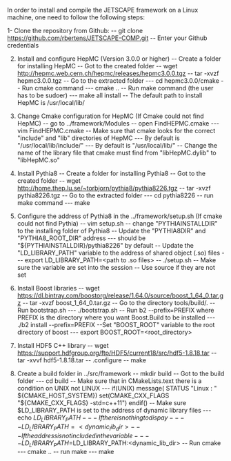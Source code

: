 In order to install and compile the JETSCAPE framework on a Linux machine, one need to follow the following steps:

1- Clone the repository from Github:
-- git clone https://github.com/rbertens/JETSCAPE-COMP.git
-- Enter your Github credentials 

2. Install and configure HepMC (Version 3.0.0 or higher)
-- Create a folder for installing HepMC
-- Got to the created folder
-- wget http://hepmc.web.cern.ch/hepmc/releases/hepmc3.0.0.tgz
-- tar -xvzf hepmc3.0.0.tgz
-- Go to the extracted folder 
--- cd hepmc3.0.0/cmake
--  Run cmake command
--- cmake ..
-- Run make command (the user has to be sudoer)
--- make all install
-- The default path to install HepMC is /usr/local/lib/ 

3. Change Cmake configuration for HepMC (If Cmake could not find HepMC)
-- go to ../framework/Modules
-- open FindHEPMC.cmake
--- vim FindHEPMC.cmake
-- Make sure that cmake looks for the correct "include" and "lib" directories of HepMC
--- By default is "/usr/local/lib/include/"
--- By default is "/usr/local/lib/"
-- Change the name of the library file that cmake must find from "libHepMC.dylib" to "libHepMC.so"


4. Install Pythia8
-- Create a folder for installing Pythia8
-- Got to the created folder
-- wget http://home.thep.lu.se/~torbjorn/pythia8/pythia8226.tgz
-- tar -xvzf pythia8226.tgz
-- Go to the extracted folder 
--- cd pythia8226
-- run make command
--- make

5. Configure the address of Pythia8 in the ../framework/setup.sh (If cmake could not find Pythia)
-- vim setup.sh
-- change "PYTHIAINSTALLDIR" to the installing folder of Pythia8
-- Update the "PYTHIA8DIR" and "PYTHIA8_ROOT_DIR" address
--- should be "${PYTHIAINSTALLDIR}/pythia8226" by default
-- Update the "LD_LIBRARY_PATH" variable to the address of shared object (.so) files
---  export LD_LIBRARY_PATH=<path to .so files>
-- ./setup.sh
-- Make sure the variable are set into the session
-- Use source if they are not set

6. Install Boost libraries
-- wget https://dl.bintray.com/boostorg/release/1.64.0/source/boost_1_64_0.tar.gz 
-- tar -xvzf boost_1_64_0.tar.gz
-- Go to the directory tools/build/.
-- Run bootstrap.sh 
--- ./bootstrap.sh 
-- Run b2 --prefix=PREFIX where PREFIX is the directory where you want Boost.Build to be installed
--- ./b2 install --prefix=PREFIX
--Set "BOOST_ROOT" variable to the root directory of boost
--- export BOOST_ROOT=<root_directory> 

7. Install HDF5 C++ library
-- wget https://support.hdfgroup.org/ftp/HDF5/current18/src/hdf5-1.8.18.tar
-- tar -xvvf hdf5-1.8.18.tar
-- .configure
-- make

8. Create a build folder in ../src/framework
-- mkdir build
-- Got to the build folder
--- cd build
-- Make sure that in CMakeLists.text there is a condition on UNIX not LINUX
--- if(UNIX) 
     message( STATUS "Linux : " ${CMAKE_HOST_SYSTEM})
     set(CMAKE_CXX_FLAGS "${CMAKE_CXX_FLAGS} -std=c++11")
    endif()
-- Make sure $LD_LIBRARY_PATH is set to the address of dynamic library files
--- echo $LD_LIBRARY_PATH
--- If there is nothing to dispay
---- LD_LIBRARY_PATH=<dynamic_lib_dir>
--- If the address is not included in the variable
---- LD_LIBRARY_PATH=$LD_LIBRARY_PATH:<dynamic_lib_dir>
-- Run cmake
--- cmake ..
-- run make
--- make

